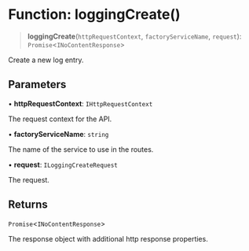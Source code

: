 # Function: loggingCreate()

> **loggingCreate**(`httpRequestContext`, `factoryServiceName`, `request`): `Promise`\<`INoContentResponse`\>

Create a new log entry.

## Parameters

• **httpRequestContext**: `IHttpRequestContext`

The request context for the API.

• **factoryServiceName**: `string`

The name of the service to use in the routes.

• **request**: `ILoggingCreateRequest`

The request.

## Returns

`Promise`\<`INoContentResponse`\>

The response object with additional http response properties.
